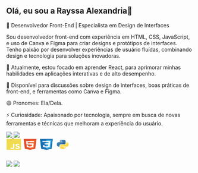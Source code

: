 ## Olá, eu sou a Rayssa Alexandria👋

🔭 Desenvolvedor Front-End | Especialista em Design de Interfaces

Sou desenvolvedor front-end com experiência em HTML, CSS, JavaScript, e uso de Canva e Figma para criar designs e protótipos de interfaces. Tenho paixão por desenvolver experiências de usuário fluídas, combinando design e tecnologia para soluções inovadoras.

🌱 Atualmente, estou focado em aprender React, para aprimorar minhas habilidades em aplicações interativas e de alto desempenho.

💬 Disponível para discussões sobre design de interfaces, boas práticas de front-end, e ferramentas como Canva e Figma.

😄 Pronomes: Ela/Dela.

⚡ Curiosidade: Apaixonado por tecnologia, sempre em busca de novas ferramentas e técnicas que melhoram a experiência do usuário.

<div>
  <a href="https://github.com/Rayssaalexandria">
    <img height="180em" src="https://github-readme-stats.vercel.app/api?username=Rayssaalexandria&show_icons=true&theme=dracula&include_all_commits=true&count_private=true"/>
    <img height="180em" src="https://github-readme-stats.vercel.app/api/top-langs/?username=Rayssaalexandria&layout=compact&langs_count=16&theme=dracula"/>
   </a>
</div>

<div style="display: inline_block">
  <img align="center" alt="Ray-Js" height="30" width="40" src="https://raw.githubusercontent.com/devicons/devicon/master/icons/javascript/javascript-plain.svg">
  <img align="center" alt="Ray-HTML" height="30" width="40" src="https://raw.githubusercontent.com/devicons/devicon/master/icons/html5/html5-original.svg">
  <img align="center" alt="Ray-CSS" height="30" width="40" src="https://raw.githubusercontent.com/devicons/devicon/master/icons/css3/css3-original.svg">
  <img align="center" alt="Ray-Python" height="30" width="40" src="https://raw.githubusercontent.com/devicons/devicon/master/icons/python/python-original.svg">
</div>

 
  ##
 <div> 
  <a href="https://instagram.com/rayssa_alexandri" target="_blank"><img src="https://img.shields.io/badge/-Instagram-%23E4405F?style=for-the-badge&logo=instagram&logoColor=white" target="_blank"></a>
 <a href="https://www.linkedin.com/in/Rayssa Alexandria-45875016a" target="_blank"><img src="https://img.shields.io/badge/-LinkedIn-%230077B5?style=for-the-badge&logo=linkedin&logoColor=white" target="_blank"></a> 
</div>
  
  
